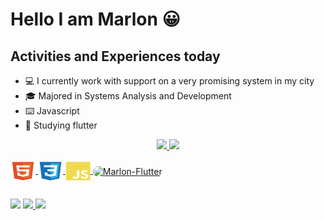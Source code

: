 # Hello I am Marlon 😀

## Activities and Experiences today

- 💻 I currently work with support on a very promising system in my city 
- 🎓 Majored in Systems Analysis and Development
- ⌨️ Javascript
- 📱 Studying flutter

<div align="center">
  <a href="https://github.com/marllondavid">
  <img height="180em" src="https://github-readme-stats.vercel.app/api?username=marllondavid&show_icons=true&theme=merko&include_all_commits=true&count_private=true"/>
  <img height="180em" src="https://github-readme-stats.vercel.app/api/top-langs/?username=marllondavid&layout=compact&langs_count=7&theme=merko"/>
</div>

<div style="display: inline_block"><br>
     <img align="center" alt="Marlon-HTML" height="30" width="40" src="https://raw.githubusercontent.com/devicons/devicon/master/icons/html5/html5-original.svg">
     <img align="center" alt="Marlon-CSS" height="30" width="40" src="https://raw.githubusercontent.com/devicons/devicon/master/icons/css3/css3-original.svg">
     <img align="center" alt="Marlon-Js" height="30" width="40" src="https://raw.githubusercontent.com/devicons/devicon/master/icons/javascript/javascript-plain.svg">
  <img align="center" alt="Marlon-Flutter" height="30" style="border-radius:40px;" src="https://cdn.jsdelivr.net/gh/devicons/devicon/icons/flutter/flutter-original.svg">
</div>

##

<div>
<a href = "mailto:contatomarllondaavid@gmail.com"><img src="https://img.shields.io/badge/-Gmail-%23333?style=for-the-badge&logo=gmail&logoColor=white" target="_blank"></a>
<a href="https://www.linkedin.com/in/marlon-david-30a32122b" target="_blank"><img src="https://img.shields.io/badge/-LinkedIn-%230077B5?style=for-the-badge&logo=linkedin&logoColor=white" target="_blank">
<a href="https://www.instagram.com/marllinhodavid/" target="_blank"><img src="https://img.shields.io/badge/-Instagram-%23E4405F?style=for-the-badge&logo=instagram&logoColor=white" target="_blank"></a>


</div>
         

